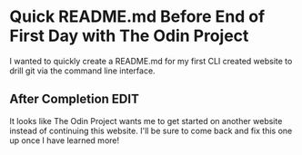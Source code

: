 # Quick README.md Before End of First Day with The Odin Project
I wanted to quickly create a README.md for my first CLI created website to drill git via the command line interface.

## After Completion EDIT
It looks like The Odin Project wants me to get started on another website instead of continuing this website. 
I'll be sure to come back and fix this one up once I have learned more!